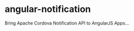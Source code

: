 angular-notification
====================

Bring Apache Cordova Notification API to AngularJS Apps...
